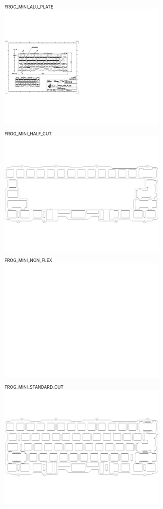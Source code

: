 <br/>FROG_MINI_ALU_PLATE<br/>![image](./FROG_MINI_ALU_PLATE.png)<br/>
<br/>FROG_MINI_HALF_CUT<br/>![image](./FROG_MINI_HALF_CUT.png)<br/>
<br/>FROG_MINI_NON_FLEX<br/>![image](./FROG_MINI_NON_FLEX.png)<br/>
<br/>FROG_MINI_STANDARD_CUT<br/>![image](./FROG_MINI_STANDARD_CUT.png)<br/>
